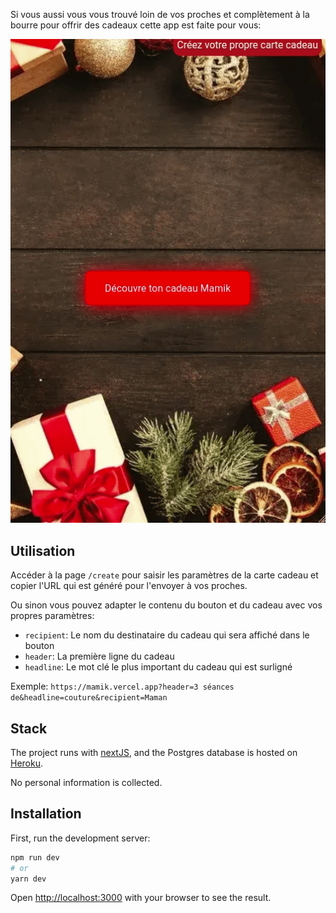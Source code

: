 Si vous aussi vous vous trouvé loin de vos proches et complètement à la bourre pour offrir des cadeaux cette app est faite pour vous: 

![public/gift-card.gif](public/gift-card.gif)

## Utilisation

Accéder à la page `/create` pour saisir les paramètres de la carte cadeau et copier l'URL qui est généré pour l'envoyer à vos proches. 

Ou sinon vous pouvez adapter le contenu du bouton et du cadeau avec vos propres paramètres:

- `recipient`: Le nom du destinataire du cadeau qui sera affiché dans le bouton
- `header`: La première ligne du cadeau
- `headline`: Le mot clé le plus important du cadeau qui est surligné

Exemple: `https://mamik.vercel.app?header=3 séances de&headline=couture&recipient=Maman`

## Stack

The project runs with [nextJS](https://nextjs.org), and the Postgres database is hosted on [Heroku](https://heroku.com). 

No personal information is collected. 

## Installation

First, run the development server:

```bash
npm run dev
# or
yarn dev
```

Open [http://localhost:3000](http://localhost:3000) with your browser to see the result.
